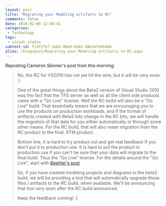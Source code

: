 ```yaml
---
layout: post
title: "Migrating your Modeling artifacts to RC"
comments: false
date: 2010-02-08 13:30:41
categories:
 - Technology
tags:
 - visual studio
subtext-id: fcdf37e7-1e62-49a9-8162-48e1b7e6b44b
alias: /blog/post/Migrating-your-Modeling-artifacts-to-RC.aspx
---
```



Reposting Cameron Skinner's post from this morning:

> No, the RC for VS2010 has not yet hit the wire, but it will be very soon. :)
> 
> One of the great things about the Beta2 version of Visual Studio 2010 was the fact that the TFS server as well as all the client side products came with a "Go Live" license. Well the RC build will also be a "Go Live" build. That essentially means that we are encouraging you to use the products on production workloads, and if the format of artifacts created with Beta2 bits change in the RC bits, we will handle the migration of that data for you either automatically or through some other means. For the RC build, that will also mean migration from the RC product to the final, RTM product.
> 
> Bottom line, it is hard to try product out and get real feedback if you don't put it to production use. It is hard to put the product in production use if you can't be sure that your data will migrate to the final build. Thus the "Go Live" license. For the details around the "Go Live", start with [Beehler's post](http://blogs.msdn.com/jeffbe/archive/2010/02/08/going-live-with-the-visual-studio-2010-release-candidate.aspx).
> 
> So, if you have created modeling projects and diagrams in the beta2 build, we will be providing a tool that will automatically upgrade those files / artifacts to the RC build, when available. We'll be announcing that tool very soon after the RC build announced.
> 
> Keep the feedback coming! :)
